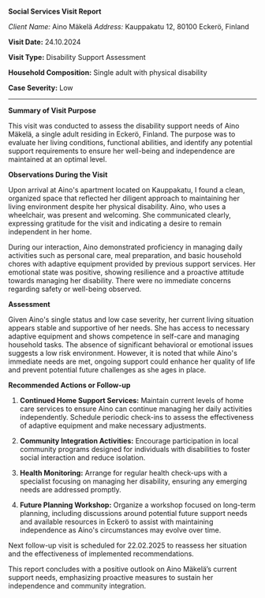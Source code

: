 **Social Services Visit Report**

*Client Name:* Aino Mäkelä
*Address:* Kauppakatu 12, 80100 Eckerö, Finland

**Visit Date:** 24.10.2024

**Visit Type:** Disability Support Assessment

**Household Composition:** Single adult with physical disability

**Case Severity:** Low

---

**Summary of Visit Purpose**

This visit was conducted to assess the disability support needs of Aino Mäkelä, a single adult residing in Eckerö, Finland. The purpose was to evaluate her living conditions, functional abilities, and identify any potential support requirements to ensure her well-being and independence are maintained at an optimal level.

**Observations During the Visit**

Upon arrival at Aino's apartment located on Kauppakatu, I found a clean, organized space that reflected her diligent approach to maintaining her living environment despite her physical disability. Aino, who uses a wheelchair, was present and welcoming. She communicated clearly, expressing gratitude for the visit and indicating a desire to remain independent in her home.

During our interaction, Aino demonstrated proficiency in managing daily activities such as personal care, meal preparation, and basic household chores with adaptive equipment provided by previous support services. Her emotional state was positive, showing resilience and a proactive attitude towards managing her disability. There were no immediate concerns regarding safety or well-being observed.

**Assessment**

Given Aino's single status and low case severity, her current living situation appears stable and supportive of her needs. She has access to necessary adaptive equipment and shows competence in self-care and managing household tasks. The absence of significant behavioral or emotional issues suggests a low risk environment. However, it is noted that while Aino's immediate needs are met, ongoing support could enhance her quality of life and prevent potential future challenges as she ages in place.

**Recommended Actions or Follow-up**

1. **Continued Home Support Services:** Maintain current levels of home care services to ensure Aino can continue managing her daily activities independently. Schedule periodic check-ins to assess the effectiveness of adaptive equipment and make necessary adjustments.

2. **Community Integration Activities:** Encourage participation in local community programs designed for individuals with disabilities to foster social interaction and reduce isolation.

3. **Health Monitoring:** Arrange for regular health check-ups with a specialist focusing on managing her disability, ensuring any emerging needs are addressed promptly.

4. **Future Planning Workshop:** Organize a workshop focused on long-term planning, including discussions around potential future support needs and available resources in Eckerö to assist with maintaining independence as Aino's circumstances may evolve over time.

Next follow-up visit is scheduled for 22.02.2025 to reassess her situation and the effectiveness of implemented recommendations. 

This report concludes with a positive outlook on Aino Mäkelä’s current support needs, emphasizing proactive measures to sustain her independence and community integration.